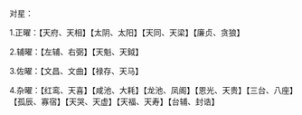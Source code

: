 对星：

1.正曜：【天府、天相】【太阴、太阳】【天同、天梁】【廉贞、贪狼】

2.辅曜：【左辅、右弼】【天魁、天鉞】

3.佐曜：【文昌、文曲】【禄存、天马】

4.杂曜：【红鸾、天喜】【咸池、大耗】【龙池、凤阁】【恩光、天贵】【三台、八座】【孤辰、寡宿】【天哭、天虚】【天福、天寿】【台辅、封诰】